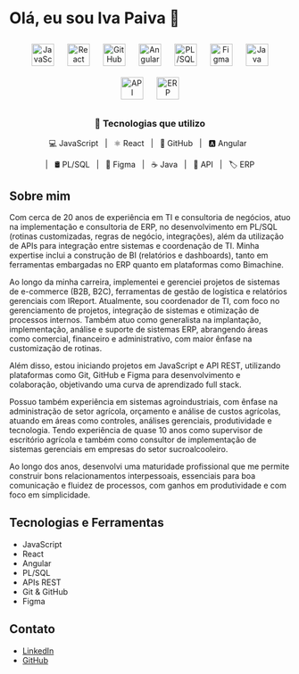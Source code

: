 # Olá, eu sou Iva Paiva 👋

<div align="center">
  <img src="https://cdn.jsdelivr.net/npm/simple-icons@v3/icons/javascript.svg" alt="JavaScript" height="40" style="padding:10px;"/>
  <img src="https://cdn.jsdelivr.net/npm/simple-icons@v3/icons/react.svg" alt="React" height="40" style="padding:10px;"/>
  <img src="https://cdn.jsdelivr.net/npm/simple-icons@v3/icons/github.svg" alt="GitHub" height="40" style="padding:10px;"/>
  <img src="https://cdn.jsdelivr.net/npm/simple-icons@v3/icons/angular.svg" alt="Angular" height="40" style="padding:10px;"/>
  <img src="https://cdn.jsdelivr.net/npm/simple-icons@v3/icons/oracle.svg" alt="PL/SQL" height="40" style="padding:10px;"/>
  <img src="https://cdn.jsdelivr.net/npm/simple-icons@v3/icons/figma.svg" alt="Figma" height="40" style="padding:10px;"/>
  <img src="https://cdn.jsdelivr.net/npm/simple-icons@v3/icons/java.svg" alt="Java" height="40" style="padding:10px;"/>
  <img src="https://cdn.jsdelivr.net/npm/simple-icons@v3/icons/postman.svg" alt="API" height="40" style="padding:10px;"/>
  <img src="https://cdn.jsdelivr.net/npm/simple-icons@v3/icons/codeigniter.svg" alt="ERP" height="40" style="padding:10px;"/>
</div>

<div align="center">
  <h3>🚀 Tecnologias que utilizo</h3>
  <p>
    💻 JavaScript &nbsp; | &nbsp; ⚛️ React &nbsp; | &nbsp; 🐙 GitHub &nbsp; | &nbsp; 🅰️ Angular &nbsp;
    <p>| &nbsp; 🛢️ PL/SQL &nbsp; | &nbsp; 🎨 Figma &nbsp; | &nbsp; ☕ Java &nbsp; | &nbsp; 🔌 API &nbsp; | &nbsp; 🏷️ ERP </p>
  </p>
</div>



## Sobre mim

Com cerca de 20 anos de experiência em TI e consultoria de negócios, atuo na implementação e consultoria de ERP, no desenvolvimento em PL/SQL (rotinas customizadas, regras de negócio, integrações), além da utilização de APIs para integração entre sistemas e coordenação de TI. Minha expertise inclui a construção de BI (relatórios e dashboards), tanto em ferramentas embargadas no ERP quanto em plataformas como Bimachine.

Ao longo da minha carreira, implementei e gerenciei projetos de sistemas de e-commerce (B2B, B2C), ferramentas de gestão de logística e relatórios gerenciais com IReport. Atualmente, sou coordenador de TI, com foco no gerenciamento de projetos, integração de sistemas e otimização de processos internos. Também atuo como generalista na implantação, implementação, análise e suporte de sistemas ERP, abrangendo áreas como comercial, financeiro e administrativo, com maior ênfase na customização de rotinas.

Além disso, estou iniciando projetos em JavaScript e API REST, utilizando plataformas como Git, GitHub e Figma para desenvolvimento e colaboração, objetivando uma curva de aprendizado full stack.

Possuo também experiência em sistemas agroindustriais, com ênfase na administração de setor agrícola, orçamento e análise de custos agrícolas, atuando em áreas como controles, análises gerenciais, produtividade e tecnologia. Tendo experiência de quase 10 anos como supervisor de escritório agrícola e também como consultor de implementação de sistemas gerenciais em empresas do setor sucroalcooleiro.

Ao longo dos anos, desenvolvi uma maturidade profissional que me permite construir bons relacionamentos interpessoais, essenciais para boa comunicação e fluidez de processos, com ganhos em produtividade e com foco em simplicidade.

## Tecnologias e Ferramentas
- JavaScript
- React
- Angular
- PL/SQL
- APIs REST
- Git & GitHub
- Figma

## Contato
- [LinkedIn](https://www.linkedin.com/in/seu-perfil)
- [GitHub](https://github.com/seu-perfil)
